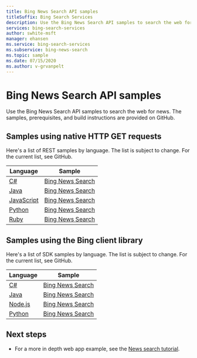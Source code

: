```yaml
---
title: Bing News Search API samples
titleSuffix: Bing Search Services
description: Use the Bing News Search API samples to search the web for news.
services: bing-search-services
author: swhite-msft
manager: ehansen
ms.service: bing-search-services
ms.subservice: bing-news-search
ms.topic: sample
ms.date: 07/15/2020
ms.author: v-grvanpelt
---
```


# Bing News Search API samples

Use the Bing News Search API samples to search the web for news. The samples, prerequisites, and build instructions are provided on GitHub. 

## Samples using native HTTP GET requests

Here's a list of REST samples by language. The list is subject to change. For the current list, see GitHub.

|Language|Sample
|-|-
|[C#](https://github.com/microsoft/bing-search-dotnet-samples/tree/main/rest)|[Bing News Search](https://github.com/microsoft/bing-search-dotnet-samples/blob/main/rest/BingNewsSearchV7.cs)
|[Java](https://github.com/microsoft/bing-search-java-samples/tree/main/rest)|[Bing News Search](https://github.com/microsoft/bing-search-java-samples/blob/main/rest/BingNewsSearchV7.java)
|[JavaScript](https://github.com/microsoft/bing-search-nodejs-samples/tree/main/rest)|[Bing News Search](https://github.com/microsoft/bing-search-nodejs-samples/blob/main/rest/BingNewsSearchV7.js)
|[Python](https://github.com/microsoft/bing-search-python-samples/tree/main/rest)|[Bing News Search](https://github.com/microsoft/bing-search-python-samples/blob/main/rest/BingNewsSearchV7.py)
|[Ruby](https://github.com/microsoft/bing-search-ruby-samples/tree/main/rest)|[Bing News Search](https://github.com/microsoft/bing-search-ruby-samples/blob/main/rest/BingNewsSearchV7.rb)


## Samples using the Bing client library

Here's a list of SDK samples by language. The list is subject to change. For the current list, see GitHub.

|Language|Sample
|-|-
|[C#](https://github.com/microsoft/bing-search-sdk-for-net/tree/main/samples/BingSearchSamples/BingNewsSearch)|[Bing News Search](https://github.com/microsoft/bing-search-dotnet-samples/blob/main/rest/BingWebSearchV7.cs)
|[Java](https://github.com/microsoft/bing-search-sdk-for-java/tree/main/samples/sdk/NewsSearchSample)|[Bing News Search](https://github.com/microsoft/bing-search-java-samples/blob/main/rest/BingWebSearchV7.java)
|[Node.js](https://github.com/Azure-Samples/cognitive-services-node-sdk-samples)|[Bing News Search](https://github.com/microsoft/bing-search-nodejs-samples/blob/main/rest/BingWebSearchV7.js)
|[Python](https://github.com/microsoft/bing-search-sdk-for-python/blob/main/samples/sdk/news_search_samples.py)|[Bing News Search](https://github.com/microsoft/bing-search-python-samples/blob/main/rest/BingWebSearchV7.py)


## Next steps

- For a more in depth web app example, see the [News search tutorial](tutorial/bing-news-search-single-page-app.md).